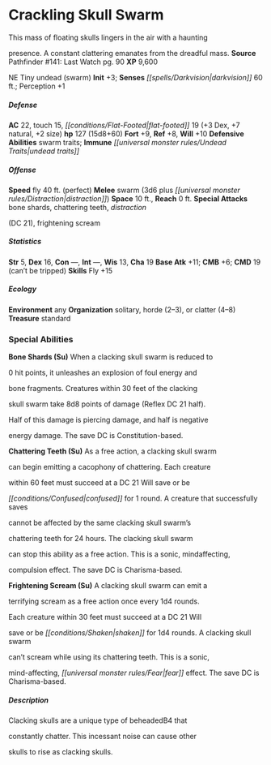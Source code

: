 ﻿---
cssclass: [monsters]
title1: Crackling Skull Swarm
desc_short: This mass of floating skulls lingers in the air with a hauntingpresence.
  A constant clattering emanates from the dreadful mass.
title2: Crackling Skull Swarm
CR: 10
sources:
- name: 'Pathfinder #141: Last Watch'
  page: 90
  link: https://paizo.com/products/btq01x4f?Pathfinder-Adventure-Path-141-Last-Watch
XP: 9600
alignment: NE
size: Tiny
type: undead
subtypes:
- swarm
initiative:
  bonus: 3
senses:
  darkvision: 60
AC:
  AC: 22
  touch: 15
  flat_footed: 19
  components:
    dex: 3
    natural: 7
    size: 2
HP:
  HP: 127
  long: 15d8+60
saves:
  fort: 9
  ref: 8
  will: 10
defensive_abilities:
- swarm traits
immunities:
- undead traits
speeds:
  fly: 40
  fly_maneuverability: perfect
attacks:
  melee:
  - - text: swarm (3d6 plus distraction)
      entries:
      - - damage: 3d6
        - effect: distraction
      attack: swarm
  special:
  - bone shards
  - chattering teeth
  - distraction(DC 21)
  - frightening scream
space: 10
reach: 0
ability_scores:
  STR: 5
  DEX: 16
  CON:
  INT:
  WIS: 13
  CHA: 19
BAB: 11
CMB: 6
CMD: 19
CMD_other: can't be tripped
skills:
  Fly: 15
  Perception: 1
ecology:
  environment: any
  organization: solitary, horde (2-3), or clatter (4-8)
  treasure_type: standard
special_abilities:
  Bone Shards (Su): When a clacking skull swarm is reduced to0 hit points, it unleashes
    an explosion of foul energy andbone fragments. Creatures within 30 feet of the
    clackingskull swarm take 8d8 points of damage (Reflex DC 21 half).Half of this
    damage is piercing damage, and half is negativeenergy damage. The save DC is Constitution-based.
  Chattering Teeth (Su): As a free action, a clacking skull swarmcan begin emitting
    a cacophony of chattering. Each creaturewithin 60 feet must succeed at a DC 21
    Will save or beconfused for 1 round. A creature that successfully savescannot
    be affected by the same clacking skull swarm'schattering teeth for 24 hours. The
    clacking skull swarmcan stop this ability as a free action. This is a sonic, mindaffecting,compulsion
    effect. The save DC is Charisma-based.
  Frightening Scream (Su): A clacking skull swarm can emit aterrifying scream as a
    free action once every 1d4 rounds.Each creature within 30 feet must succeed at
    a DC 21 Willsave or be shaken for 1d4 rounds. A clacking skull swarmcan't scream
    while using its chattering teeth. This is a sonic,mind-affecting, fear effect.
    The save DC is Charisma-based.
desc_long: Clacking skulls are a unique type of beheadedB4 thatconstantly chatter.
  This incessant noise can cause otherskulls to rise as clacking skulls.

---

# Crackling Skull Swarm
This mass of floating skulls lingers in the air with a haunting

presence. A constant clattering emanates from the dreadful mass.
**Source** Pathfinder #141: Last Watch pg. 90
**XP** 9,600

NE Tiny undead (swarm)
**Init** +3; **Senses** _[[spells/Darkvision|darkvision]]_ 60 ft.; Perception +1

##### Defense

**AC** 22, touch 15, _[[conditions/Flat-Footed|flat-footed]]_ 19 (+3 Dex, +7 natural, +2 size)
**hp** 127 (15d8+60)
**Fort** +9, **Ref** +8, **Will** +10
**Defensive Abilities** swarm traits; **Immune** _[[universal monster rules/Undead Traits|undead traits]]_

##### Offense
**Speed** fly 40 ft. (perfect)
**Melee** swarm (3d6 plus _[[universal monster rules/Distraction|distraction]]_)
**Space** 10 ft., **Reach** 0 ft.
**Special Attacks** bone shards, chattering teeth, _distraction_

(DC 21), frightening scream

##### Statistics
**Str** 5, **Dex** 16, **Con** —, **Int** —, **Wis** 13, **Cha** 19
**Base Atk** +11; **CMB** +6; **CMD** 19 (can’t be tripped)
**Skills** Fly +15

##### Ecology

**Environment** any
**Organization** solitary, horde (2–3), or clatter (4–8)
**Treasure** standard

### Special Abilities

**Bone Shards (Su)** When a clacking skull swarm is reduced to

0 hit points, it unleashes an explosion of foul energy and

bone fragments. Creatures within 30 feet of the clacking

skull swarm take 8d8 points of damage (Reflex DC 21 half).

Half of this damage is piercing damage, and half is negative

energy damage. The save DC is Constitution-based.

**Chattering Teeth (Su)** As a free action, a clacking skull swarm

can begin emitting a cacophony of chattering. Each creature

within 60 feet must succeed at a DC 21 Will save or be

_[[conditions/Confused|confused]]_ for 1 round. A creature that successfully saves

cannot be affected by the same clacking skull swarm’s

chattering teeth for 24 hours. The clacking skull swarm

can stop this ability as a free action. This is a sonic, mindaffecting,

compulsion effect. The save DC is Charisma-based.

**Frightening Scream (Su)** A clacking skull swarm can emit a

terrifying scream as a free action once every 1d4 rounds.

Each creature within 30 feet must succeed at a DC 21 Will

save or be _[[conditions/Shaken|shaken]]_ for 1d4 rounds. A clacking skull swarm

can’t scream while using its chattering teeth. This is a sonic,

mind-affecting, _[[universal monster rules/Fear|fear]]_ effect. The save DC is Charisma-based.

##### Description

Clacking skulls are a unique type of beheadedB4 that

constantly chatter. This incessant noise can cause other

skulls to rise as clacking skulls.
